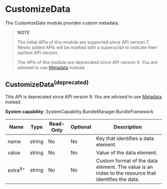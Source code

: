 # CustomizeData
<!--Kit: Ability Kit-->
<!--Subsystem: BundleManager-->
<!--Owner: @wanghang904-->
<!--Designer: @hanfeng6-->
<!--Tester: @kongjing2-->
<!--Adviser: @Brilliantry_Rui-->

The CustomizeData module provides custom metadata.

> **NOTE**
> 
> The initial APIs of this module are supported since API version 7. Newly added APIs will be marked with a superscript to indicate their earliest API version.
> 
> The APIs of this module are deprecated since API version 9. You are advised to use [Metadata](js-apis-bundleManager-metadata.md) instead.

## CustomizeData<sup>(deprecated)</sup>

This API is deprecated since API version 9. You are advised to use [Metadata](js-apis-bundleManager-metadata.md#metadata-1) instead.

**System capability**: SystemCapability.BundleManager.BundleFramework



| Name              | Type  | Read-Only| Optional| Description            |
| ------------------ | ------ | ---- | ---- | ---------------- |
| name               | string | No  | No  | Key that identifies a data element.|
| value              | string | No  | No  | Value of the data element.  |
| extra<sup>8+</sup> | string | No  | No  | Custom format of the data element. The value is an index to the resource that identifies the data.      |
